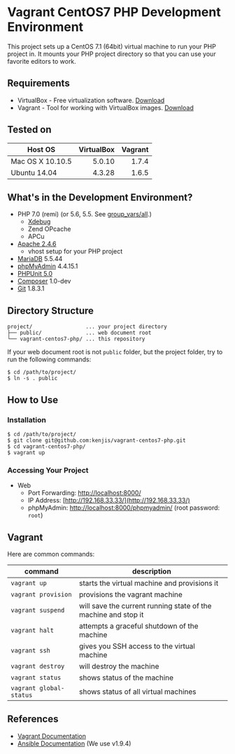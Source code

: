 # Vagrant CentOS7 PHP Development Environment

This project sets up a CentOS 7.1 (64bit) virtual machine to run your PHP project in. It mounts your PHP project directory so that you can use your favorite editors to work.

## Requirements

* VirtualBox - Free virtualization software. [Download](https://www.virtualbox.org/wiki/Downloads)
* Vagrant - Tool for working with VirtualBox images. [Download](https://www.vagrantup.com/downloads.html)

## Tested on

|Host OS         |VirtualBox|Vagrant|
|----------------|---------:|------:|
|Mac OS X 10.10.5|5.0.10    |1.7.4  |
|Ubuntu 14.04    |4.3.28    |1.6.5  |

## What's in the Development Environment?

* PHP 7.0 (remi) (or 5.6, 5.5. See [group_vars/all](https://github.com/kenjis/vagrant-centos7-php/blob/master/provisioning/group_vars/all#L4-L5).)
  * [Xdebug](http://xdebug.org/docs/)
  * Zend OPcache
  * APCu
* [Apache 2.4.6](https://httpd.apache.org/docs/2.4/en/)
  * vhost setup for your PHP project
* [MariaDB](https://mariadb.com/kb/en/mariadb/documentation/) 5.5.44
* [phpMyAdmin](https://www.phpmyadmin.net/docs/) 4.4.15.1
* [PHPUnit 5.0](https://phpunit.de/manual/5.0/en/index.html)
* [Composer](https://getcomposer.org/doc/) 1.0-dev
* [Git](https://git-scm.com/doc) 1.8.3.1

## Directory Structure

~~~
project/                 ... your project directory
├── public/              ... web document root
└── vagrant-centos7-php/ ... this repository
~~~

If your web document root is not `public` folder, but the project folder, try to run the following commands:

~~~
$ cd /path/to/project/
$ ln -s . public
~~~

## How to Use

### Installation

~~~
$ cd /path/to/project/
$ git clone git@github.com:kenjis/vagrant-centos7-php.git
$ cd vagrant-centos7-php/
$ vagrant up
~~~

### Accessing Your Project

* Web
  * Port Forwarding: [http://localhost:8000/](http://localhost:8000/)
  * IP Address: [http://192.168.33.33/](http://192.168.33.33/)
  * phpMyAdmin: [http://localhost:8000/phpmyadmin/](http://localhost:8000/phpmyadmin/) (root password: `root`)

## Vagrant

Here are common commands:

|command|description|
|-------|-----------|
|`vagrant up`|starts the virtual machine and provisions it|
|`vagrant provision`|provisions the vagrant machine|
|`vagrant suspend`|will save the current running state of the machine and stop it|
|`vagrant halt`|attempts a graceful shutdown of the machine|
|`vagrant ssh`|gives you SSH access to the virtual machine|
|`vagrant destroy`|will destroy the machine|
|`vagrant status`|shows status of the machine|
|`vagrant global-status`|shows status of all virtual machines|

## References

* [Vagrant Documentation](https://docs.vagrantup.com/v2/)
* [Ansible Documentation](http://docs.ansible.com/ansible/index.html) (We use v1.9.4)
